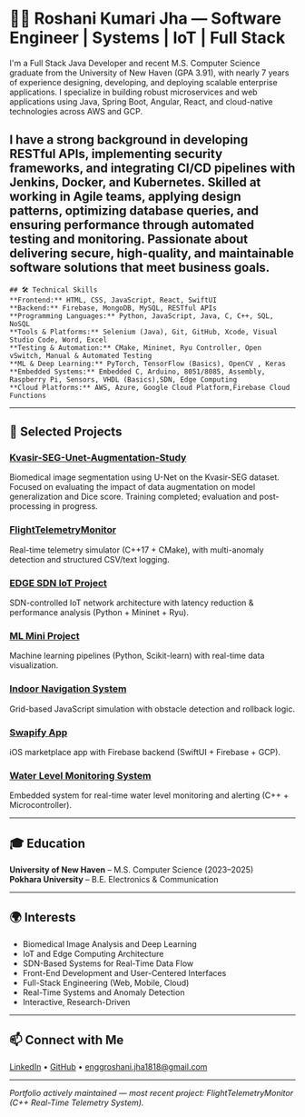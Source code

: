 # 👩‍💻 Roshani Kumari Jha — Software Engineer | Systems | IoT | Full Stack

I'm a Full Stack Java Developer and recent M.S. Computer Science graduate from the University of New Haven (GPA 3.91), with nearly 7 years of experience designing, developing, and deploying scalable enterprise applications. I specialize in building robust microservices and web applications using Java, Spring Boot, Angular, React, and cloud-native technologies across AWS and GCP.

I have a strong background in developing RESTful APIs, implementing security frameworks, and integrating CI/CD pipelines with Jenkins, Docker, and Kubernetes. Skilled at working in Agile teams, applying design patterns, optimizing database queries, and ensuring performance through automated testing and monitoring. Passionate about delivering secure, high-quality, and maintainable software solutions that meet business goals.
---
```
## 🛠️ Technical Skills
**Frontend:** HTML, CSS, JavaScript, React, SwiftUI
**Backend:** Firebase, MongoDB, MySQL, RESTful APIs
**Programming Languages:** Python, JavaScript, Java, C, C++, SQL, NoSQL
**Tools & Platforms:** Selenium (Java), Git, GitHub, Xcode, Visual Studio Code, Word, Excel
**Testing & Automation:** CMake, Mininet, Ryu Controller, Open vSwitch, Manual & Automated Testing
**ML & Deep Learning:** PyTorch, TensorFlow (Basics), OpenCV , Keras
**Embedded Systems:** Embedded C, Arduino, 8051/8085, Assembly, Raspberry Pi, Sensors, VHDL (Basics),SDN, Edge Computing
**Cloud Platforms:** AWS, Azure, Google Cloud Platform,Firebase Cloud Functions
```
---

## 🚀 Selected Projects

### [Kvasir-SEG-Unet-Augmentation-Study](https://github.com/enggRosh/Kvasir-SEG-Unet-Augmentation-Study-Project)
Biomedical image segmentation using U-Net on the Kvasir-SEG dataset. Focused on evaluating the impact of data augmentation on model generalization and Dice score. Training completed; evaluation and post-processing in progress.

### [FlightTelemetryMonitor](https://github.com/enggRosh/FlightTelemetryMonitor)  
Real-time telemetry simulator (C++17 + CMake), with multi-anomaly detection and structured CSV/text logging.

### [EDGE SDN IoT Project](https://github.com/enggRosh/Edge-SDN-IoT-Research)
SDN-controlled IoT network architecture with latency reduction & performance analysis (Python + Mininet + Ryu).

### [ML Mini Project](https://github.com/enggRosh/ML-Mini-Projects)  
Machine learning pipelines (Python, Scikit-learn) with real-time data visualization.

### [Indoor Navigation System](https://github.com/enggRosh/indoor-navigation-system)  
Grid-based JavaScript simulation with obstacle detection and rollback logic.

### [Swapify App](https://github.com/UNH-iOS-Spring2025/Swapify/tree/master/Swapify)  
iOS marketplace app with Firebase backend (SwiftUI + Firebase + GCP).

### [Water Level Monitoring System](https://github.com/enggRosh/Water-Level-Monitoring)
Embedded system for real-time water level monitoring and alerting (C++ + Microcontroller).

---

## 🎓 Education

**University of New Haven** – M.S. Computer Science (2023–2025)  
**Pokhara University** – B.E. Electronics & Communication  

---

## 🌍 Interests

- Biomedical Image Analysis and Deep Learning 
- IoT and Edge Computing Architecture
- SDN-Based Systems for Real-Time Data Flow  
- Front-End Development and User-Centered Interfaces
- Full-Stack Engineering (Web, Mobile, Cloud)
- Real-Time Systems and Anomaly Detection
- Interactive, Research-Driven

---

## 📫 Connect with Me

[LinkedIn](https://www.linkedin.com/in/enggroshani-jha/) • [GitHub](https://github.com/enggRosh) • enggroshani.jha1818@gmail.com

---

*Portfolio actively maintained — most recent project: FlightTelemetryMonitor (C++ Real-Time Telemetry System).*
